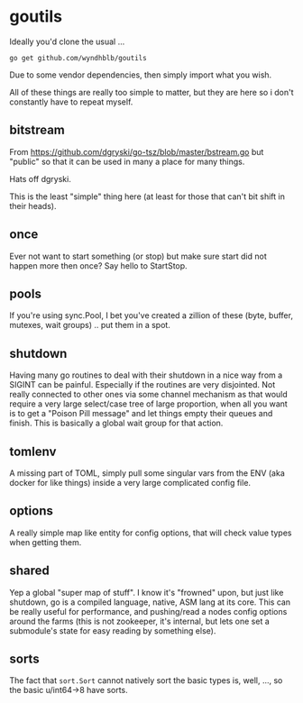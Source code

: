 # goutils


Ideally you'd clone the usual ...


    go get github.com/wyndhblb/goutils
   

Due to some vendor dependencies, then simply import what you wish.

All of these things are really too simple to matter, but they are here so i don't constantly have to repeat myself.


## bitstream

From https://github.com/dgryski/go-tsz/blob/master/bstream.go but "public" so that it can be used in many a place for many things.

Hats off dgryski.

This is the least "simple" thing here (at least for those that can't bit shift in their heads).

## once

Ever not want to start something (or stop) but make sure start did not happen more then once? Say hello to StartStop.

## pools

If you're using sync.Pool, I bet you've created a zillion of these (byte, buffer, mutexes, wait groups) .. put them in a spot.

## shutdown

Having many go routines to deal with their shutdown in a nice way from a SIGINT can be painful. Especially if the routines
are very disjointed.  Not really connected to other ones via some channel mechanism as that would require a very large 
select/case tree of large proportion, when all you want is to get a "Poison Pill message" and let things empty their queues 
and finish. This is basically a global wait group for that action.

## tomlenv

A missing part of TOML, simply pull some singular vars from the ENV (aka docker for like things) inside a very large 
complicated config file.

## options

A really simple map like entity for config options, that will check value types when getting them.

## shared

Yep a global "super map of stuff".  I know it's "frowned" upon, but just like shutdown, go is a compiled language, native,
ASM lang at its core.  This can be really useful for performance, and pushing/read a nodes config options around the 
farms (this is not zookeeper, it's internal, but lets one set a submodule's state for easy reading by something else).
 
## sorts

The fact that `sort.Sort` cannot natively sort the basic types is, well, ..., so the basic u/int64->8 have sorts.